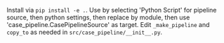 Install via `pip install -e .`.
Use by selecting 'Python Script' for pipeline source, then python settings, then replace by module, then use 'case_pipeline.CasePipelineSource' as target.
Edit `_make_pipeline` and `copy_to` as needed in `src/case_pipeline/__init__.py`.

